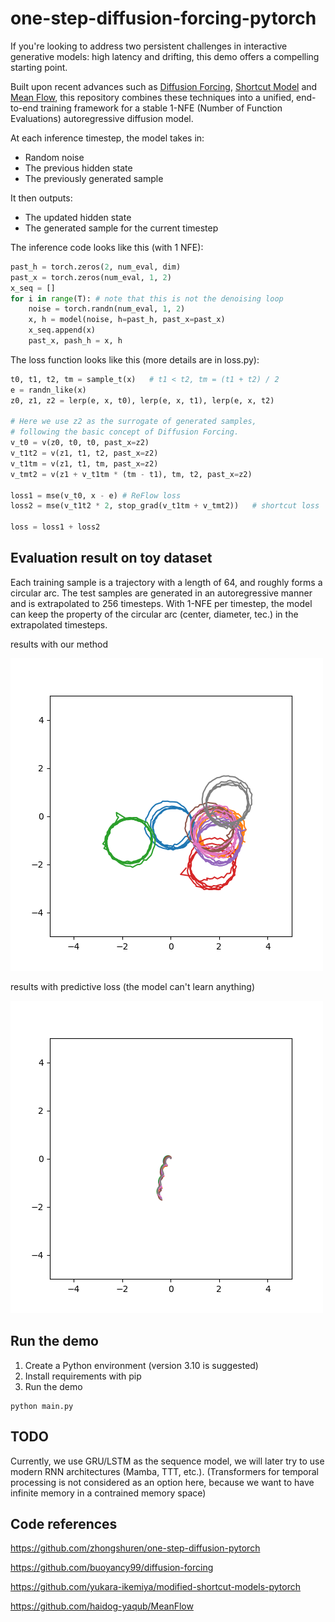 # one-step-diffusion-forcing-pytorch

If you're looking to address two persistent challenges in interactive generative models: high latency and drifting, this demo offers a compelling starting point.

Built upon recent advances such as [Diffusion Forcing](https://arxiv.org/abs/2407.01392), [Shortcut Model](https://arxiv.org/abs/2410.12557) and [Mean Flow](https://arxiv.org/abs/2505.13447), this repository combines these techniques into a unified, end-to-end training framework for a stable 1-NFE (Number of Function Evaluations) autoregressive diffusion model.

At each inference timestep, the model takes in:
- Random noise
- The previous hidden state
- The previously generated sample

It then outputs:
- The updated hidden state
- The generated sample for the current timestep

The inference code looks like this (with 1 NFE):

```python
past_h = torch.zeros(2, num_eval, dim)
past_x = torch.zeros(num_eval, 1, 2)
x_seq = []
for i in range(T): # note that this is not the denoising loop
    noise = torch.randn(num_eval, 1, 2)
    x, h = model(noise, h=past_h, past_x=past_x)
    x_seq.append(x)
    past_x, pash_h = x, h
```

The loss function looks like this (more details are in loss.py):
```python
t0, t1, t2, tm = sample_t(x)   # t1 < t2, tm = (t1 + t2) / 2
e = randn_like(x)
z0, z1, z2 = lerp(e, x, t0), lerp(e, x, t1), lerp(e, x, t2)

# Here we use z2 as the surrogate of generated samples,
# following the basic concept of Diffusion Forcing.
v_t0 = v(z0, t0, t0, past_x=z2)
v_t1t2 = v(z1, t1, t2, past_x=z2)
v_t1tm = v(z1, t1, tm, past_x=z2)
v_tmt2 = v(z1 + v_t1tm * (tm - t1), tm, t2, past_x=z2)

loss1 = mse(v_t0, x - e) # ReFlow loss
loss2 = mse(v_t1t2 * 2, stop_grad(v_t1tm + v_tmt2))   # shortcut loss

loss = loss1 + loss2
```

## Evaluation result on toy dataset

Each training sample is a trajectory with a length of 64, and roughly forms a circular arc.
The test samples are generated in an autoregressive manner and is extrapolated to 256 timesteps. With 1-NFE per timestep, the model can keep the property of the circular arc (center, diameter, tec.) in the extrapolated timesteps.

results with our method

![](assets/flow_forcing_1_19.png)

results with predictive loss (the model can't learn anything)

![](assets/deterministic_19.png)

## Run the demo
1. Create a Python environment (version 3.10 is suggested)
2. Install requirements with pip
3. Run the demo
```shell
python main.py
```

## TODO

Currently, we use GRU/LSTM as the sequence model, we will later try to use modern RNN architectures (Mamba, TTT, etc.). (Transformers for temporal processing is not considered as an option here, because we want to have infinite memory in a contrained memory space)

## Code references
https://github.com/zhongshuren/one-step-diffusion-pytorch

https://github.com/buoyancy99/diffusion-forcing

https://github.com/yukara-ikemiya/modified-shortcut-models-pytorch

https://github.com/haidog-yaqub/MeanFlow
